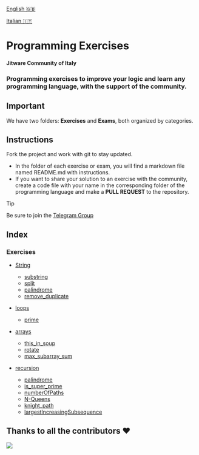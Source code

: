 [English 🇬🇧](README.md)

[Italian 🇮🇹 ](README.it.md)

# Programming Exercises
#### Jitware Community of Italy

### Programming exercises to improve your logic and learn any programming language, with the support of the community.
## Important
We have two folders: **Exercises** and **Exams**, both organized by categories.

## Instructions
Fork the project and work with git to stay updated.

- In the folder of each exercise or exam, you will find a markdown file named README.md with instructions.
- If you want to share your solution to an exercise with the community, create a code file with your name in the corresponding 
folder of the programming language and make a **PULL REQUEST** to the repository.

> [!TIP]
>  Be sure to join the [Telegram Group](https://t.me/+czW6N3Ei_gQ2NGFk)

## Index
### Exercises
- [String](https://github.com/jitware/ProgrammingExercises/tree/main/exercises/string)
    - [substring](https://github.com/jitware/ProgrammingExercises/tree/main/exercises/string/substring)
    - [split](https://github.com/jitware/ProgrammingExercises/tree/main/exercises/string/split)
    - [palindrome](https://github.com/jitware/ProgrammingExercises/tree/main/exercises/string/palindrome)
    - [remove_duplicate](https://github.com/jitware/ProgrammingExercises/tree/main/exercises/string/remove_duplicate)

- [loops](https://github.com/jitware/ProgrammingExercises/tree/main/exercises/loops)
    - [prime](github.com/jitware/ProgrammingExercises/tree/main/exercises/loops/prime)
- [arrays](https://github.com/jitware/ProgrammingExercises/tree/main/exercises/arrays)
    - [this_in_soup](https://github.com/jitware/ProgrammingExercises/tree/main/exercises/arrays/this_in_soup)
    - [rotate](https://github.com/jitware/ProgrammingExercises/tree/main/exercises/arrays/rotate)
    - [max_subarray_sum](https://github.com/jitware/ProgrammingExercises/tree/main/exercises/arrays/max_subarray_sum)
- [recursion](https://github.com/jitware/ProgrammingExercises/tree/main/exercises/recursion)
    - [palindrome](https://github.com/jitware/ProgrammingExercises/tree/main/exercises/recursion/palindrome)
    - [is_super_prime](https://github.com/jitware/ProgrammingExercises/tree/main/exercises/recursion/is_super_prime)
    - [numberOfPaths](https://github.com/jitware/ProgrammingExercises/tree/main/exercises/recursion/numberOfPaths)
    - [N-Queens](https://github.com/jitware/ProgrammingExercises/tree/main/exercises/recursion/nQueens)
    - [knight_path](https://github.com/jitware/ProgrammingExercises/tree/main/exercises/recursion/knight_path)
    - [largestIncreasingSubsequence](https://github.com/jitware/ProgrammingExercises/tree/main/exercises/recursion/largestIncreasingSubsequence)


## Thanks to all the contributors  ❤

 <a href = "https://github.com/jitware/ProgrammingExercises/graphs/contributors">
   <img src = "https://contrib.rocks/image?repo=jitware/ProgrammingExercises"/>
 </a>